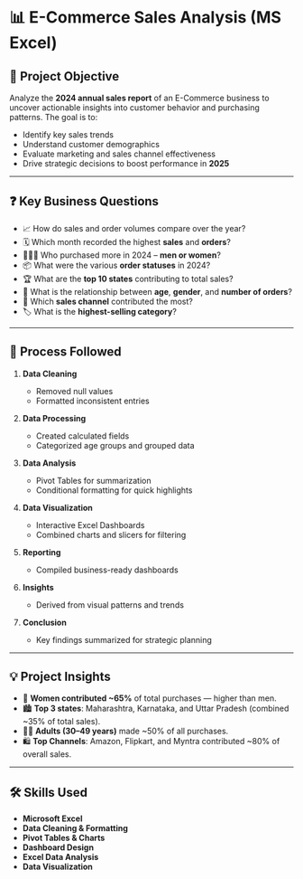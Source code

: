 # 📊 E-Commerce Sales Analysis (MS Excel)

## 📌 Project Objective

Analyze the **2024 annual sales report** of an E-Commerce business to uncover actionable insights into customer behavior and purchasing patterns. The goal is to:

* Identify key sales trends
* Understand customer demographics
* Evaluate marketing and sales channel effectiveness
* Drive strategic decisions to boost performance in **2025**

---

## ❓ Key Business Questions

* 📈 How do sales and order volumes compare over the year?
* 🗓️ Which month recorded the highest **sales** and **orders**?
* 🧑‍🤝‍🧑 Who purchased more in 2024 – **men or women**?
* 📦 What were the various **order statuses** in 2024?
* 🏆 What are the **top 10 states** contributing to total sales?
* 👥 What is the relationship between **age**, **gender**, and **number of orders**?
* 🛒 Which **sales channel** contributed the most?
* 🏷️ What is the **highest-selling category**?

---

## 🔄 Process Followed

1. **Data Cleaning**

   * Removed null values
   * Formatted inconsistent entries
2. **Data Processing**

   * Created calculated fields
   * Categorized age groups and grouped data
3. **Data Analysis**

   * Pivot Tables for summarization
   * Conditional formatting for quick highlights
4. **Data Visualization**

   * Interactive Excel Dashboards
   * Combined charts and slicers for filtering
5. **Reporting**

   * Compiled business-ready dashboards
6. **Insights**

   * Derived from visual patterns and trends
7. **Conclusion**

   * Key findings summarized for strategic planning

---

## 💡 Project Insights

* 👩 **Women contributed \~65%** of total purchases — higher than men.
* 🏙️ **Top 3 states**: Maharashtra, Karnataka, and Uttar Pradesh (combined \~35% of total sales).
* 👨‍🦳 **Adults (30–49 years)** made \~50% of all purchases.
* 🛍️ **Top Channels**: Amazon, Flipkart, and Myntra contributed \~80% of overall sales.

---

## 🛠️ Skills Used

* **Microsoft Excel**
* **Data Cleaning & Formatting**
* **Pivot Tables & Charts**
* **Dashboard Design**
* **Excel Data Analysis**
* **Data Visualization**

